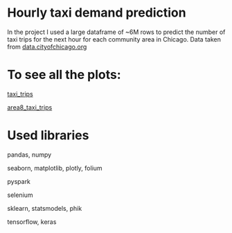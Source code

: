 # Hourly taxi demand prediction
In the project I used a large dataframe of ~6M rows to predict the number of taxi trips for the next hour for each community area in Chicago. Data taken from [data.cityofchicago.org](https://data.cityofchicago.org/Transportation/Taxi-Trips-2022/npd7-ywjz)

# To see all the plots:
[taxi_trips](https://nbviewer.org/github/vladislavziyangulov/workshop/blob/main/taxi_trips.ipynb)

[area8_taxi_trips](https://nbviewer.org/github/vladislavziyangulov/workshop/blob/dd2d8781ad8e63d89ea759a857513b15c3ae181c/area8_taxi_trips.ipynb)

# Used libraries
pandas, numpy

seaborn, matplotlib, plotly, folium

pyspark

selenium

sklearn, statsmodels, phik

tensorflow, keras
